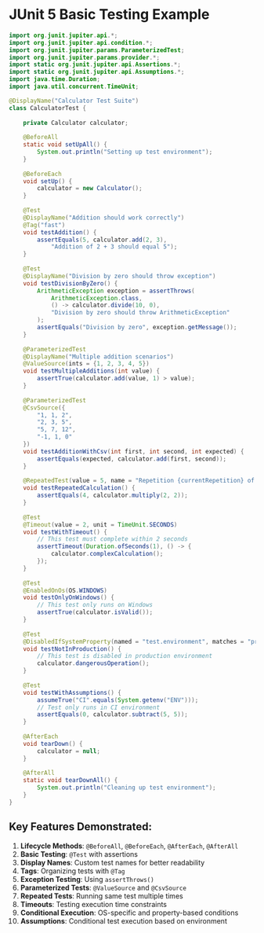 # JUnit 5 Basic Testing Example

```java
import org.junit.jupiter.api.*;
import org.junit.jupiter.api.condition.*;
import org.junit.jupiter.params.ParameterizedTest;
import org.junit.jupiter.params.provider.*;
import static org.junit.jupiter.api.Assertions.*;
import static org.junit.jupiter.api.Assumptions.*;
import java.time.Duration;
import java.util.concurrent.TimeUnit;

@DisplayName("Calculator Test Suite")
class CalculatorTest {
    
    private Calculator calculator;
    
    @BeforeAll
    static void setUpAll() {
        System.out.println("Setting up test environment");
    }
    
    @BeforeEach
    void setUp() {
        calculator = new Calculator();
    }
    
    @Test
    @DisplayName("Addition should work correctly")
    @Tag("fast")
    void testAddition() {
        assertEquals(5, calculator.add(2, 3), 
            "Addition of 2 + 3 should equal 5");
    }
    
    @Test
    @DisplayName("Division by zero should throw exception")
    void testDivisionByZero() {
        ArithmeticException exception = assertThrows(
            ArithmeticException.class, 
            () -> calculator.divide(10, 0),
            "Division by zero should throw ArithmeticException"
        );
        assertEquals("Division by zero", exception.getMessage());
    }
    
    @ParameterizedTest
    @DisplayName("Multiple addition scenarios")
    @ValueSource(ints = {1, 2, 3, 4, 5})
    void testMultipleAdditions(int value) {
        assertTrue(calculator.add(value, 1) > value);
    }
    
    @ParameterizedTest
    @CsvSource({
        "1, 1, 2",
        "2, 3, 5", 
        "5, 7, 12",
        "-1, 1, 0"
    })
    void testAdditionWithCsv(int first, int second, int expected) {
        assertEquals(expected, calculator.add(first, second));
    }
    
    @RepeatedTest(value = 5, name = "Repetition {currentRepetition} of {totalRepetitions}")
    void testRepeatedCalculation() {
        assertEquals(4, calculator.multiply(2, 2));
    }
    
    @Test
    @Timeout(value = 2, unit = TimeUnit.SECONDS)
    void testWithTimeout() {
        // This test must complete within 2 seconds
        assertTimeout(Duration.ofSeconds(1), () -> {
            calculator.complexCalculation();
        });
    }
    
    @Test
    @EnabledOnOs(OS.WINDOWS)
    void testOnlyOnWindows() {
        // This test only runs on Windows
        assertTrue(calculator.isValid());
    }
    
    @Test
    @DisabledIfSystemProperty(named = "test.environment", matches = "production")
    void testNotInProduction() {
        // This test is disabled in production environment
        calculator.dangerousOperation();
    }
    
    @Test
    void testWithAssumptions() {
        assumeTrue("CI".equals(System.getenv("ENV")));
        // Test only runs in CI environment
        assertEquals(0, calculator.subtract(5, 5));
    }
    
    @AfterEach
    void tearDown() {
        calculator = null;
    }
    
    @AfterAll
    static void tearDownAll() {
        System.out.println("Cleaning up test environment");
    }
}
```

## Key Features Demonstrated:

1. **Lifecycle Methods**: `@BeforeAll`, `@BeforeEach`, `@AfterEach`, `@AfterAll`
2. **Basic Testing**: `@Test` with assertions
3. **Display Names**: Custom test names for better readability
4. **Tags**: Organizing tests with `@Tag`
5. **Exception Testing**: Using `assertThrows()`
6. **Parameterized Tests**: `@ValueSource` and `@CsvSource`
7. **Repeated Tests**: Running same test multiple times
8. **Timeouts**: Testing execution time constraints
9. **Conditional Execution**: OS-specific and property-based conditions
10. **Assumptions**: Conditional test execution based on environment